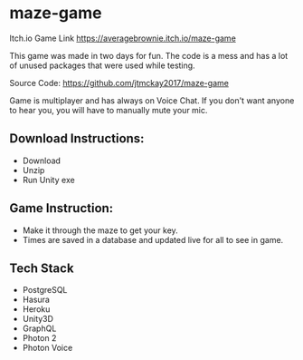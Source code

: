 # maze-game



Itch.io Game Link
https://averagebrownie.itch.io/maze-game

This game was made in two days for fun. The code is a mess and has a lot of unused packages that were used while testing.

Source Code: https://github.com/jtmckay2017/maze-game

Game is multiplayer and has always on Voice Chat. If you don't want anyone to hear you, you will have to manually mute your mic.



## Download Instructions:
- Download
- Unzip
- Run Unity exe

## Game Instruction:
- Make it through the maze to get your key.
- Times are saved in a database and updated live for all to see in game.

## Tech Stack
- PostgreSQL
- Hasura
- Heroku
- Unity3D
- GraphQL
- Photon 2
- Photon Voice
